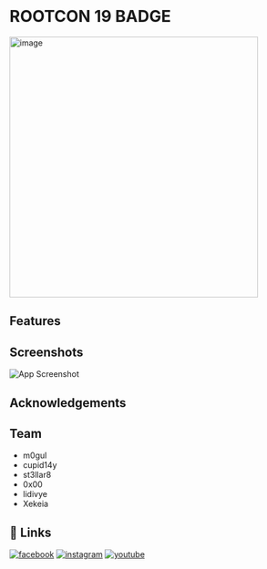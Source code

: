 <img width="1" height="1" alt="image" src="https://upload.wikimedia.org/wikipedia/commons/thumb/5/50/Black_colour.jpg/960px-Black_colour.jpg?20170110114905" />

# ROOTCON 19 BADGE

<img width="436" height="458" alt="image" src="https://github.com/user-attachments/assets/25a2a94c-f3f9-4825-8ba2-2509efbda489" />





## Features





## Screenshots

![App Screenshot](https://via.placeholder.com/468x300?text=App+Screenshot+Here)


## Acknowledgements



## Team

- m0gul
- cupid14y
- st3llar8
- 0x00
- lidivye
- Xekeia



## 🔗 Links

[![facebook](https://img.shields.io/badge/Facebook-3D82ED?style=for-the-badge&logo=facebook&logoColor=white)](https://www.facebook.com/HardwareHackingVillagePH)
[![instagram](https://img.shields.io/badge/Instagram-E4405F?style=for-the-badge&logo=instagram&logoColor=white)](https://www.instagram.com/hardwarehackingvillageph/)
[![youtube](https://img.shields.io/badge/YouTube-red?style=for-the-badge&logo=youtube&logoColor=white)](https://www.youtube.com/@HardwareHackingVillagePH)

